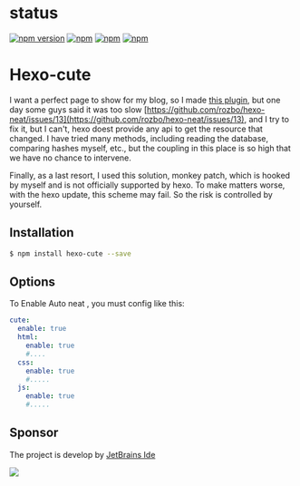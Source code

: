 # status
[![npm version](https://badge.fury.io/js/hexo-cute.svg)](https://badge.fury.io/js/hexo-cute)
[![npm](https://img.shields.io/npm/dy/hexo-cute.svg)](https://www.npmjs.com/package/hexo-cute)
[![npm](https://img.shields.io/npm/dm/hexo-cute.svg)](https://www.npmjs.com/package/hexo-cute)
[![npm](https://img.shields.io/npm/dt/hexo-cute.svg)](https://www.npmjs.con/pacage/hexo-cute)
# Hexo-cute

I want a perfect page to show for my blog, so I made [this plugin](https://github.com/rozbo/hexo-neat), but one day some guys said it was too slow
[https://github.com/rozbo/hexo-neat/issues/13](https://github.com/rozbo/hexo-neat/issues/13), and I try to fix it, but I can't, hexo
doest provide any api to get the resource that changed.
I have tried many methods, including reading the database, comparing hashes myself, etc., but the coupling in this place is so high that we have no chance to intervene.

Finally, as a last resort, I used this solution, monkey patch, which is hooked by myself and is not officially supported by hexo. To make matters worse, with the hexo update, this scheme may fail. So the risk is controlled by yourself.

## Installation
``` bash
$ npm install hexo-cute --save
```


## Options
To Enable Auto neat , you must config like this:
``` yaml
cute:
  enable: true
  html:
    enable: true
    #....
  css: 
    enable: true
    #.....
  js: 
    enable: true
    #.....
```
## Sponsor
The project is develop by [JetBrains Ide](https://www.jetbrains.com/?from=puck)

[![](https://www.jetbrains.com/company/brand/img/logo1.svg)](https://www.jetbrains.com/?from=puck)
